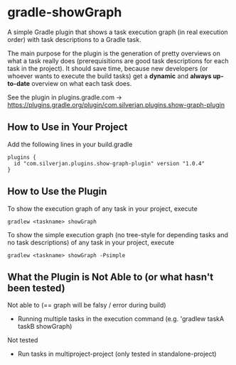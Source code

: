 # gradle-showGraph
A simple Gradle plugin that shows a task execution graph (in real execution order) with task descriptions to a Gradle task.

The main purpose for the plugin is the generation of pretty overviews on what a task really does (prerequisitions are good task descriptions for each task in the project). It should save time, because new developers (or whoever wants to execute the build tasks) get a **dynamic** and **always up-to-date** overview on what each task does.

See the plugin in plugins.gradle.com -> https://plugins.gradle.org/plugin/com.silverjan.plugins.show-graph-plugin

## How to Use in Your Project
Add the following lines in your build.gradle

	plugins {
	  id "com.silverjan.plugins.show-graph-plugin" version "1.0.4"
	}
	
## How to Use the Plugin
To show the execution graph of any task in your project, execute 

    gradlew <taskname> showGraph

To show the simple execution graph (no tree-style for depending tasks and no task descriptions) of any task in your project, execute 

    gradlew <taskname> showGraph -Psimple
    
## What the Plugin is Not Able to (or what hasn't been tested)
Not able to (== graph will be falsy / error during build)

- Running multiple tasks in the execution command (e.g. 'gradlew taskA taskB showGraph)

Not tested

- Run tasks in multiproject-project (only tested in standalone-project)
